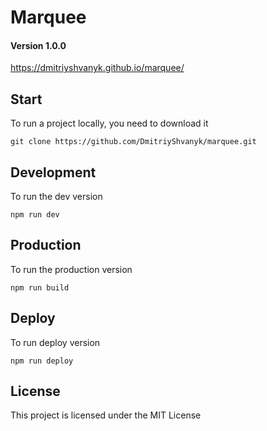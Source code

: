# Marquee

#### Version 1.0.0

https://dmitriyshvanyk.github.io/marquee/


## Start

To run a project locally, you need to download it

`git clone https://github.com/DmitriyShvanyk/marquee.git`


## Development

To run the dev version

`npm run dev`


## Production

To run the production version

`npm run build`



## Deploy

To run deploy version

`npm run deploy`


## License

This project is licensed under the MIT License